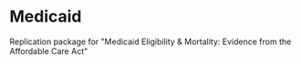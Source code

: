 # Medicaid
Replication package for "Medicaid Eligibility &amp; Mortality: Evidence from the Affordable Care Act"
